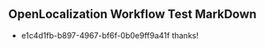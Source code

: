 ## OpenLocalization Workflow Test MarkDown
* e1c4d1fb-b897-4967-bf6f-0b0e9ff9a41f 
thanks!<!--HONumber=Mar16_HO3-->
